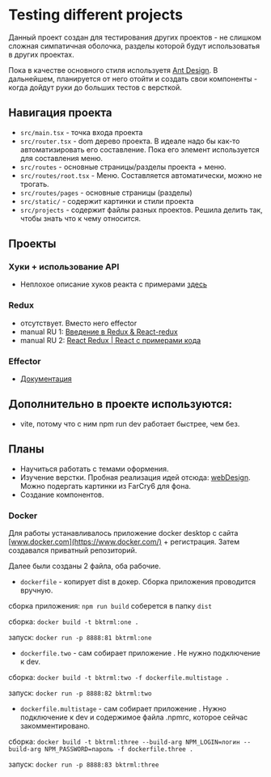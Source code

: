 # Testing different projects
Данный проект создан для тестирования других проектов - не слишком сложная симпатичная оболочка, разделы которой будут использоватья в других проектах.

Пока в качестве основного стиля используетя [Ant Design](https://ant.design/). В дальнейшем, планируется от него отойти и создать свои компоненты - когда дойдут руки до больших тестов с версткой.

## Навигация проекта
 - `src/main.tsx` - точка входа проекта
 - `src/router.tsx` - dom дерево проекта. В идеале надо бы как-то автоматизировать его составление. Пока его элемент используется для составления меню.
 - `src/routes` - основные страницы/разделы проекта + меню.
 - `src/routes/root.tsx` - Меню. Составляется автоматически, можно не трогать.
 - `src/routes/pages` - основные страницы (разделы)
 - `src/static/` - содержит картинки и стили проекта
 - `src/projects` - содержит файлы разных проектов. Решила делить так, чтобы знать что к чему относится.

## Проекты
### Хуки + использование API
 - Неплохое описание хуков реакта с примерами [здесь](https://github.com/harryheman/React-Total/blob/main/md/hooks.md)

### Redux
 - отсутствует. Вместо него effector
 - manual RU 1: [Введение в Redux & React-redux](https://habr.com/ru/post/498860/?ysclid=l63kvb34ii459220139)
 - manual RU 2: [React Redux | React с примерами кода](https://reactdev.ru/libs/redux/react-redux/)

### Effector
 - [Документация](https://effector.dev/)

## Дополнительно в проекте используются:
 - vite, потому что с ним npm run dev работает быстрее, чем без.

## Планы
 - Научиться работать с темами оформения.
 - Изучение верстки. Пробная реализация идей отсюда: [webDesign](https://ru.pinterest.com/bktrml/webdesign/). Можно подергать картинки из FarCry6 для фона.
 - Создание компонентов.

### Docker

Для работы устанавливалось приложение docker desktop c сайта [www.docker.com](https://www.docker.com/) + регистрация. Затем создавался приватный репозиторий.

Далее были созданы 2 файла, оба рабочие.

 - `dockerfile` - копирует dist в докер. Сборка приложения проводится вручную.

 сборка приложения: `npm run build` соберется в папку `dist`

 сборка: `docker build -t bktrml:one .`

 запуск: `docker run -p 8888:81 bktrml:one`

 - `dockerfile.two` - сам собирает приложение . Не нужно подключение к dev.

 сборка: `docker build -t bktrml:two -f dockerfile.multistage .`

 запуск: `docker run -p 8888:82 bktrml:two`

 - `dockerfile.multistage` - сам собирает приложение . Нужно подключение к dev и содержимое файла .npmrc, которое сейчас закомментировано.

 сборка: `docker build -t bktrml:three --build-arg NPM_LOGIN=логин --build-arg NPM_PASSWORD=пароль -f dockerfile.three .`

 запуск: `docker run -p 8888:83 bktrml:three`
